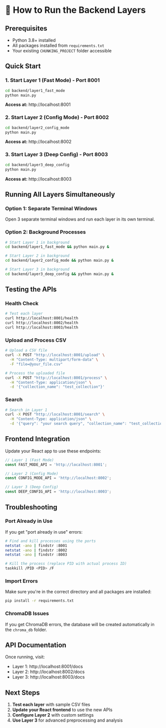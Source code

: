 # 🚀 How to Run the Backend Layers

## Prerequisites
- Python 3.8+ installed
- All packages installed from `requirements.txt`
- Your existing `CHUNKING_PROJECT` folder accessible

## Quick Start

### 1. Start Layer 1 (Fast Mode) - Port 8001
```bash
cd backend/layer1_fast_mode
python main.py
```
**Access at:** http://localhost:8001

### 2. Start Layer 2 (Config Mode) - Port 8002
```bash
cd backend/layer2_config_mode
python main.py
```
**Access at:** http://localhost:8002

### 3. Start Layer 3 (Deep Config) - Port 8003
```bash
cd backend/layer3_deep_config
python main.py
```
**Access at:** http://localhost:8003

## Running All Layers Simultaneously

### Option 1: Separate Terminal Windows
Open 3 separate terminal windows and run each layer in its own terminal.

### Option 2: Background Processes
```bash
# Start Layer 1 in background
cd backend/layer1_fast_mode && python main.py &

# Start Layer 2 in background
cd backend/layer2_config_mode && python main.py &

# Start Layer 3 in background
cd backend/layer3_deep_config && python main.py &
```

## Testing the APIs

### Health Check
```bash
# Test each layer
curl http://localhost:8001/health
curl http://localhost:8002/health
curl http://localhost:8003/health
```

### Upload and Process CSV
```bash
# Upload a CSV file
curl -X POST "http://localhost:8001/upload" \
  -H "Content-Type: multipart/form-data" \
  -F "file=@your_file.csv"

# Process the uploaded file
curl -X POST "http://localhost:8001/process" \
  -H "Content-Type: application/json" \
  -d '{"collection_name": "test_collection"}'
```

### Search
```bash
# Search in Layer 1
curl -X POST "http://localhost:8001/search" \
  -H "Content-Type: application/json" \
  -d '{"query": "your search query", "collection_name": "test_collection"}'
```

## Frontend Integration

Update your React app to use these endpoints:

```javascript
// Layer 1 (Fast Mode)
const FAST_MODE_API = 'http://localhost:8001';

// Layer 2 (Config Mode)  
const CONFIG_MODE_API = 'http://localhost:8002';

// Layer 3 (Deep Config)
const DEEP_CONFIG_API = 'http://localhost:8003';
```

## Troubleshooting

### Port Already in Use
If you get "port already in use" errors:
```bash
# Find and kill processes using the ports
netstat -ano | findstr :8001
netstat -ano | findstr :8002
netstat -ano | findstr :8003

# Kill the process (replace PID with actual process ID)
taskkill /PID <PID> /F
```

### Import Errors
Make sure you're in the correct directory and all packages are installed:
```bash
pip install -r requirements.txt
```

### ChromaDB Issues
If you get ChromaDB errors, the database will be created automatically in the `chroma_db` folder.

## API Documentation

Once running, visit:
- Layer 1: http://localhost:8001/docs
- Layer 2: http://localhost:8002/docs  
- Layer 3: http://localhost:8003/docs

## Next Steps

1. **Test each layer** with sample CSV files
2. **Update your React frontend** to use the new APIs
3. **Configure Layer 2** with custom settings
4. **Use Layer 3** for advanced preprocessing and analysis
